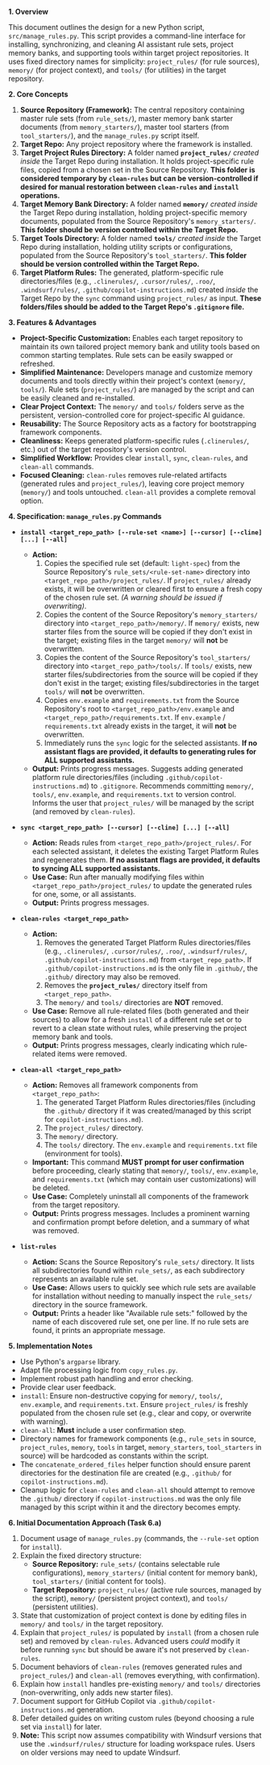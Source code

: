 **1. Overview**

This document outlines the design for a new Python script, `src/manage_rules.py`. This script provides a command-line interface for installing, synchronizing, and cleaning AI assistant rule sets, project memory banks, and supporting tools within target project repositories. It uses fixed directory names for simplicity: `project_rules/` (for rule sources), `memory/` (for project context), and `tools/` (for utilities) in the target repository.

**2. Core Concepts**

1.  **Source Repository (Framework):** The central repository containing master rule sets (from `rule_sets/`), master memory bank starter documents (from `memory_starters/`), master tool starters (from `tool_starters/`), and the `manage_rules.py` script itself.
2.  **Target Repo:** Any project repository where the framework is installed.
3.  **Target Project Rules Directory:** A folder named **`project_rules/`** *created inside* the Target Repo during installation. It holds project-specific rule files, copied from a chosen set in the Source Repository. **This folder is considered temporary by `clean-rules` but can be version-controlled if desired for manual restoration between `clean-rules` and `install` operations.**
4.  **Target Memory Bank Directory:** A folder named **`memory/`** *created inside* the Target Repo during installation, holding project-specific memory documents, populated from the Source Repository's `memory_starters/`. **This folder should be version controlled within the Target Repo.**
5.  **Target Tools Directory:** A folder named **`tools/`** *created inside* the Target Repo during installation, holding utility scripts or configurations, populated from the Source Repository's `tool_starters/`. **This folder should be version controlled within the Target Repo.**
6.  **Target Platform Rules:** The generated, platform-specific rule directories/files (e.g., `.clinerules/`, `.cursor/rules/`, `.roo/`, `.windsurf/rules/`, `.github/copilot-instructions.md`) created *inside* the Target Repo by the `sync` command using `project_rules/` as input. **These folders/files should be added to the Target Repo's `.gitignore` file.**

**3. Features & Advantages**

*   **Project-Specific Customization:** Enables each target repository to maintain its own tailored project memory bank and utility tools based on common starting templates. Rule sets can be easily swapped or refreshed.
*   **Simplified Maintenance:** Developers manage and customize memory documents and tools directly within their project's context (`memory/`, `tools/`). Rule sets (`project_rules/`) are managed by the script and can be easily cleaned and re-installed.
*   **Clear Project Context:** The `memory/` and `tools/` folders serve as the persistent, version-controlled core for project-specific AI guidance.
*   **Reusability:** The Source Repository acts as a factory for bootstrapping framework components.
*   **Cleanliness:** Keeps generated platform-specific rules (`.clinerules/`, etc.) out of the target repository's version control.
*   **Simplified Workflow:** Provides clear `install`, `sync`, `clean-rules`, and `clean-all` commands.
*   **Focused Cleaning:** `clean-rules` removes rule-related artifacts (generated rules and `project_rules/`), leaving core project memory (`memory/`) and tools untouched. `clean-all` provides a complete removal option.

**4. Specification: `manage_rules.py` Commands**

*   **`install <target_repo_path> [--rule-set <name>] [--cursor] [--cline] [...] [--all]`**
    *   **Action:**
        1.  Copies the specified rule set (default: `light-spec`) from the Source Repository's `rule_sets/<rule-set-name>` directory into `<target_repo_path>/project_rules/`. If `project_rules/` already exists, it will be overwritten or cleared first to ensure a fresh copy of the chosen rule set. *(A warning should be issued if overwriting)*.
        2.  Copies the content of the Source Repository's `memory_starters/` directory into `<target_repo_path>/memory/`. If `memory/` exists, new starter files from the source will be copied if they don't exist in the target; existing files in the target `memory/` will **not** be overwritten.
        3.  Copies the content of the Source Repository's `tool_starters/` directory into `<target_repo_path>/tools/`. If `tools/` exists, new starter files/subdirectories from the source will be copied if they don't exist in the target; existing files/subdirectories in the target `tools/` will **not** be overwritten.
        4.  Copies `env.example` and `requirements.txt` from the Source Repository's root to `<target_repo_path>/env.example` and `<target_repo_path>/requirements.txt`. If `env.example` / `requirements.txt` already exists in the target, it will **not** be overwritten.
        5.  Immediately runs the `sync` logic for the selected assistants. **If no assistant flags are provided, it defaults to generating rules for ALL supported assistants.**
    *   **Output:** Prints progress messages. Suggests adding generated platform rule directories/files (including `.github/copilot-instructions.md`) to `.gitignore`. Recommends committing `memory/`, `tools/`, `env.example`, and `requirements.txt` to version control. Informs the user that `project_rules/` will be managed by the script (and removed by `clean-rules`).

*   **`sync <target_repo_path> [--cursor] [--cline] [...] [--all]`**
    *   **Action:** Reads rules from `<target_repo_path>/project_rules/`. For each selected assistant, it deletes the existing Target Platform Rules and regenerates them. **If no assistant flags are provided, it defaults to syncing ALL supported assistants.**
    *   **Use Case:** Run after manually modifying files within `<target_repo_path>/project_rules/` to update the generated rules for one, some, or all assistants.
    *   **Output:** Prints progress messages.

*   **`clean-rules <target_repo_path>`**
    *   **Action:**
        1.  Removes the generated Target Platform Rules directories/files (e.g., `.clinerules/`, `.cursor/rules/`, `.roo/`, `.windsurf/rules/`, `.github/copilot-instructions.md`) from `<target_repo_path>`. If `.github/copilot-instructions.md` is the only file in `.github/`, the `.github/` directory may also be removed.
        2.  Removes the **`project_rules/`** directory itself from `<target_repo_path>`.
        3.  The `memory/` and `tools/` directories are **NOT** removed.
    *   **Use Case:** Remove all rule-related files (both generated and their sources) to allow for a fresh `install` of a different rule set or to revert to a clean state without rules, while preserving the project memory bank and tools.
    *   **Output:** Prints progress messages, clearly indicating which rule-related items were removed.

*   **`clean-all <target_repo_path>`**
    *   **Action:** Removes all framework components from `<target_repo_path>`:
        1.  The generated Target Platform Rules directories/files (including the `.github/` directory if it was created/managed by this script for `copilot-instructions.md`).
        2.  The `project_rules/` directory.
        3.  The `memory/` directory.
        4.  The `tools/` directory. The `env.example` and `requirements.txt` file (environment for tools).
    *   **Important:** This command **MUST prompt for user confirmation** before proceeding, clearly stating that `memory/`, `tools/`, `env.example`, and `requirements.txt` (which may contain user customizations) will be deleted.
    *   **Use Case:** Completely uninstall all components of the framework from the target repository.
    *   **Output:** Prints progress messages. Includes a prominent warning and confirmation prompt before deletion, and a summary of what was removed.

*   **`list-rules`**
    *   **Action:** Scans the Source Repository's `rule_sets/` directory. It lists all subdirectories found within `rule_sets/`, as each subdirectory represents an available rule set.
    *   **Use Case:** Allows users to quickly see which rule sets are available for installation without needing to manually inspect the `rule_sets/` directory in the source framework.
    *   **Output:** Prints a header like "Available rule sets:" followed by the name of each discovered rule set, one per line. If no rule sets are found, it prints an appropriate message.

**5. Implementation Notes**

*   Use Python's `argparse` library.
*   Adapt file processing logic from `copy_rules.py`.
*   Implement robust path handling and error checking.
*   Provide clear user feedback.
*   `install`: Ensure non-destructive copying for `memory/`, `tools/`, `env.example`, and `requirements.txt`. Ensure `project_rules/` is freshly populated from the chosen rule set (e.g., clear and copy, or overwrite with warning).
*   `clean-all`: **Must** include a user confirmation step.
*   Directory names for framework components (e.g., `rule_sets` in source, `project_rules`, `memory`, `tools` in target, `memory_starters`, `tool_starters` in source) will be hardcoded as constants within the script.
*   The `concatenate_ordered_files` helper function should ensure parent directories for the destination file are created (e.g., `.github/` for `copilot-instructions.md`).
*   Cleanup logic for `clean-rules` and `clean-all` should attempt to remove the `.github/` directory if `copilot-instructions.md` was the only file managed by this script within it and the directory becomes empty.

**6. Initial Documentation Approach (Task 6.a)**

1.  Document usage of `manage_rules.py` (commands, the `--rule-set` option for `install`).
2.  Explain the fixed directory structure:
    *   **Source Repository:** `rule_sets/` (contains selectable rule configurations), `memory_starters/` (initial content for memory bank), `tool_starters/` (initial content for tools).
    *   **Target Repository:** `project_rules/` (active rule sources, managed by the script), `memory/` (persistent project context), and `tools/` (persistent utilities).
3.  State that customization of project context is done by editing files in `memory/` and `tools/` in the target repository.
4.  Explain that `project_rules/` is populated by `install` (from a chosen rule set) and removed by `clean-rules`. Advanced users *could* modify it before running `sync` but should be aware it's not preserved by `clean-rules`.
5.  Document behaviors of `clean-rules` (removes generated rules and `project_rules/`) and `clean-all` (removes everything, with confirmation).
6.  Explain how `install` handles pre-existing `memory/` and `tools/` directories (non-overwriting, only adds new starter files).
7.  Document support for GitHub Copilot via `.github/copilot-instructions.md` generation.
8.  Defer detailed guides on writing custom rules (beyond choosing a rule set via `install`) for later.
9.  **Note:** This script now assumes compatibility with Windsurf versions that use the `.windsurf/rules/` structure for loading workspace rules. Users on older versions may need to update Windsurf.
